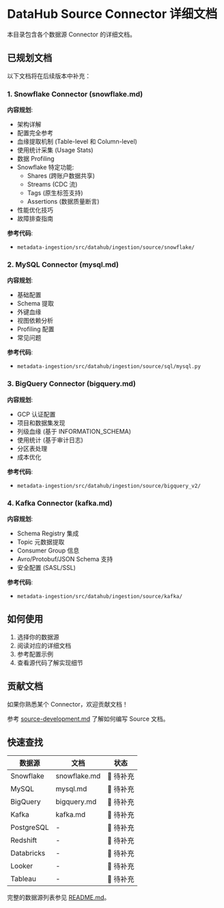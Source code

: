 # DataHub Source Connector 详细文档

本目录包含各个数据源 Connector 的详细文档。

## 已规划文档

以下文档将在后续版本中补充：

### 1. Snowflake Connector (snowflake.md)

**内容规划**:
- 架构详解
- 配置完全参考
- 血缘提取机制 (Table-level 和 Column-level)
- 使用统计采集 (Usage Stats)
- 数据 Profiling
- Snowflake 特定功能:
  - Shares (跨账户数据共享)
  - Streams (CDC 流)
  - Tags (原生标签支持)
  - Assertions (数据质量断言)
- 性能优化技巧
- 故障排查指南

**参考代码**:
- `metadata-ingestion/src/datahub/ingestion/source/snowflake/`

### 2. MySQL Connector (mysql.md)

**内容规划**:
- 基础配置
- Schema 提取
- 外键血缘
- 视图依赖分析
- Profiling 配置
- 常见问题

**参考代码**:
- `metadata-ingestion/src/datahub/ingestion/source/sql/mysql.py`

### 3. BigQuery Connector (bigquery.md)

**内容规划**:
- GCP 认证配置
- 项目和数据集发现
- 列级血缘 (基于 INFORMATION_SCHEMA)
- 使用统计 (基于审计日志)
- 分区表处理
- 成本优化

**参考代码**:
- `metadata-ingestion/src/datahub/ingestion/source/bigquery_v2/`

### 4. Kafka Connector (kafka.md)

**内容规划**:
- Schema Registry 集成
- Topic 元数据提取
- Consumer Group 信息
- Avro/Protobuf/JSON Schema 支持
- 安全配置 (SASL/SSL)

**参考代码**:
- `metadata-ingestion/src/datahub/ingestion/source/kafka/`

## 如何使用

1. 选择你的数据源
2. 阅读对应的详细文档
3. 参考配置示例
4. 查看源代码了解实现细节

## 贡献文档

如果你熟悉某个 Connector，欢迎贡献文档！

参考 [source-development.md](../source-development.md) 了解如何编写 Source 文档。

## 快速查找

| 数据源 | 文档 | 状态 |
|--------|------|------|
| Snowflake | snowflake.md | 📝 待补充 |
| MySQL | mysql.md | 📝 待补充 |
| BigQuery | bigquery.md | 📝 待补充 |
| Kafka | kafka.md | 📝 待补充 |
| PostgreSQL | - | 📝 待补充 |
| Redshift | - | 📝 待补充 |
| Databricks | - | 📝 待补充 |
| Looker | - | 📝 待补充 |
| Tableau | - | 📝 待补充 |

完整的数据源列表参见 [README.md](../README.md#支持的数据源)。
